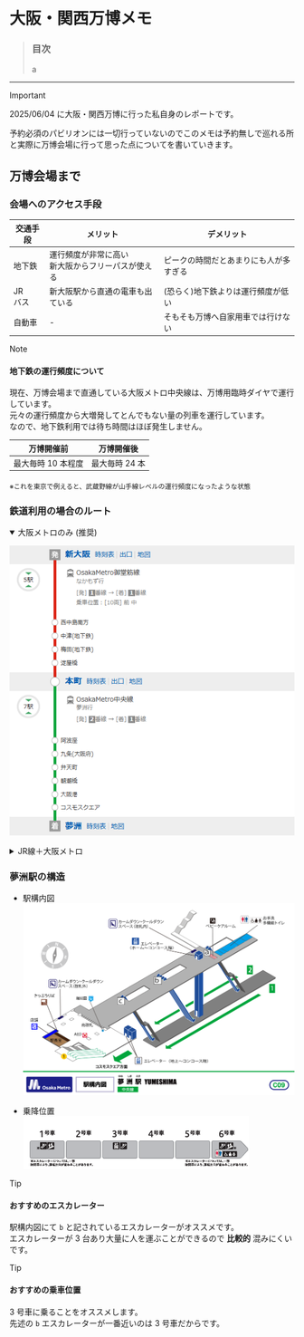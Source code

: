 # 大阪・関西万博メモ

> ### 目次
>
> a

---

> [!IMPORTANT]
>
> 2025/06/04 に大阪・関西万博に行った私自身のレポートです。
>
> 予約必須のパビリオンには一切行っていないのでこのメモは予約無しで巡れる所と実際に万博会場に行って思った点についてを書いていきます。

## 万博会場まで

### 会場へのアクセス手段

| 交通手段   | メリット                                             | デメリット                             |
| ---------- | ---------------------------------------------------- | -------------------------------------- |
| 地下鉄     | 運行頻度が非常に高い<br>新大阪からフリーパスが使える | ピークの時間だとあまりにも人が多すぎる |
| JR<br>バス | 新大阪駅から直通の電車も出ている                     | (恐らく)地下鉄よりは運行頻度が低い     |
| 自動車     | -                                                    | そもそも万博へ自家用車では行けない     |

> [!NOTE]
>
> #### **地下鉄の運行頻度について**
>
> 現在、万博会場まで直通している大阪メトロ中央線は、万博用臨時ダイヤで運行しています。<br>
> 元々の運行頻度から大増発してとんでもない量の列車を運行しています。<br>
> なので、地下鉄利用では待ち時間はほぼ発生しません。
>
> | 万博開催前         | 万博開催後     |
> | ------------------ | -------------- |
> | 最大毎時 10 本程度 | 最大毎時 24 本 |
>
> <sub>※これを東京で例えると、武蔵野線が山手線レベルの運行頻度になったような状態</sub>

### 鉄道利用の場合のルート

<details open><summary>大阪メトロのみ (推奨)</summary>

![大阪メトロ](./res/route/metro.png)

</details>

<details><summary>JR線＋大阪メトロ</summary>

![JR+大阪メトロ](./res/route/jr_metro.png)

</details>

### 夢洲駅の構造

- 駅構内図<br>
  ![構内図](./res/C09_夢洲_構内図.png)

- 乗降位置<br>
  ![乗降位置](./res/yumesima.png)

> [!TIP]
>
> #### おすすめのエスカレーター
>
> 駅構内図にて `b` と記されているエスカレーターがオススメです。<br>
> エスカレーターが 3 台あり大量に人を運ぶことができるので **比較的** 混みにくいです。

> [!TIP]
>
> #### おすすめの乗車位置
>
> 3 号車に乗ることをオススメします。<br>
> 先述の `b` エスカレーターが一番近いのは 3 号車だからです。
